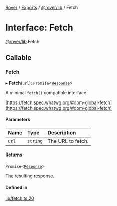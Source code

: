[Rover](../README.md) / [Exports](../modules.md) / [@rover/lib](../modules/_rover_lib.md) / Fetch

# Interface: Fetch

[@rover/lib](../modules/_rover_lib.md).Fetch

## Callable

### Fetch

▸ **Fetch**(`url`): `Promise`<[`Response`](_rover_lib.Response.md)\>

A minimal `fetch()` compatible interface.

[https://fetch.spec.whatwg.org/#dom-global-fetch](https://fetch.spec.whatwg.org/#dom-global-fetch)

#### Parameters

| Name  | Type     | Description       |
| :---- | :------- | :---------------- |
| `url` | `string` | The URL to fetch. |

#### Returns

`Promise`<[`Response`](_rover_lib.Response.md)\>

The resulting response.

#### Defined in

[lib/fetch.ts:20](https://github.com/kasperisager/rover/blob/09d897c/lib/fetch.ts#L20)
